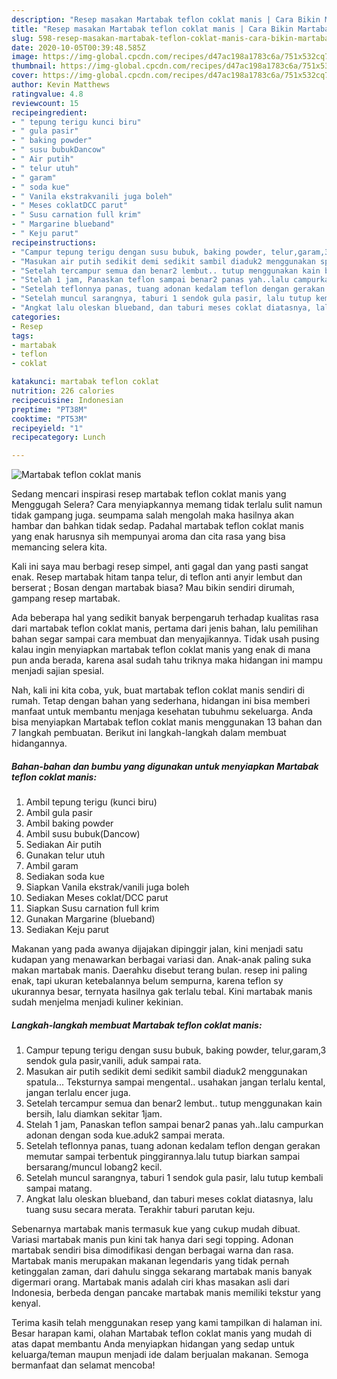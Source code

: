 ```yaml
---
description: "Resep masakan Martabak teflon coklat manis | Cara Bikin Martabak teflon coklat manis Yang Menggugah Selera"
title: "Resep masakan Martabak teflon coklat manis | Cara Bikin Martabak teflon coklat manis Yang Menggugah Selera"
slug: 598-resep-masakan-martabak-teflon-coklat-manis-cara-bikin-martabak-teflon-coklat-manis-yang-menggugah-selera
date: 2020-10-05T00:39:48.585Z
image: https://img-global.cpcdn.com/recipes/d47ac198a1783c6a/751x532cq70/martabak-teflon-coklat-manis-foto-resep-utama.jpg
thumbnail: https://img-global.cpcdn.com/recipes/d47ac198a1783c6a/751x532cq70/martabak-teflon-coklat-manis-foto-resep-utama.jpg
cover: https://img-global.cpcdn.com/recipes/d47ac198a1783c6a/751x532cq70/martabak-teflon-coklat-manis-foto-resep-utama.jpg
author: Kevin Matthews
ratingvalue: 4.8
reviewcount: 15
recipeingredient:
- " tepung terigu kunci biru"
- " gula pasir"
- " baking powder"
- " susu bubukDancow"
- " Air putih"
- " telur utuh"
- " garam"
- " soda kue"
- " Vanila ekstrakvanili juga boleh"
- " Meses coklatDCC parut"
- " Susu carnation full krim"
- " Margarine blueband"
- " Keju parut"
recipeinstructions:
- "Campur tepung terigu dengan susu bubuk, baking powder, telur,garam,3 sendok gula pasir,vanili, aduk sampai rata."
- "Masukan air putih sedikit demi sedikit sambil diaduk2 menggunakan spatula... Teksturnya sampai mengental.. usahakan jangan terlalu kental, jangan terlalu encer juga."
- "Setelah tercampur semua dan benar2 lembut.. tutup menggunakan kain bersih, lalu diamkan sekitar 1jam."
- "Stelah 1 jam, Panaskan teflon sampai benar2 panas yah..lalu campurkan adonan dengan soda kue.aduk2 sampai merata."
- "Setelah teflonnya panas, tuang adonan kedalam teflon dengan gerakan memutar sampai terbentuk pinggirannya.lalu tutup biarkan sampai bersarang/muncul lobang2 kecil."
- "Setelah muncul sarangnya, taburi 1 sendok gula pasir, lalu tutup kembali sampai matang."
- "Angkat lalu oleskan blueband, dan taburi meses coklat diatasnya, lalu tuang susu secara merata. Terakhir taburi parutan keju."
categories:
- Resep
tags:
- martabak
- teflon
- coklat

katakunci: martabak teflon coklat 
nutrition: 226 calories
recipecuisine: Indonesian
preptime: "PT38M"
cooktime: "PT53M"
recipeyield: "1"
recipecategory: Lunch

---
```



![Martabak teflon coklat manis](https://img-global.cpcdn.com/recipes/d47ac198a1783c6a/751x532cq70/martabak-teflon-coklat-manis-foto-resep-utama.jpg)

Sedang mencari inspirasi resep martabak teflon coklat manis yang Menggugah Selera? Cara menyiapkannya memang tidak terlalu sulit namun tidak gampang juga. seumpama salah mengolah maka hasilnya akan hambar dan bahkan tidak sedap. Padahal martabak teflon coklat manis yang enak harusnya sih mempunyai aroma dan cita rasa yang bisa memancing selera kita.

Kali ini saya mau berbagi resep simpel, anti gagal dan yang pasti sangat enak. Resep martabak hitam tanpa telur, di teflon anti anyir lembut dan berserat ; Bosan dengan martabak biasa? Mau bikin sendiri dirumah, gampang resep martabak.

Ada beberapa hal yang sedikit banyak berpengaruh terhadap kualitas rasa dari martabak teflon coklat manis, pertama dari jenis bahan, lalu pemilihan bahan segar sampai cara membuat dan menyajikannya. Tidak usah pusing kalau ingin menyiapkan martabak teflon coklat manis yang enak di mana pun anda berada, karena asal sudah tahu triknya maka hidangan ini mampu menjadi sajian spesial.


Nah, kali ini kita coba, yuk, buat martabak teflon coklat manis sendiri di rumah. Tetap dengan bahan yang sederhana, hidangan ini bisa memberi manfaat untuk membantu menjaga kesehatan tubuhmu sekeluarga. Anda bisa menyiapkan Martabak teflon coklat manis menggunakan 13 bahan dan 7 langkah pembuatan. Berikut ini langkah-langkah dalam membuat hidangannya.

<!--inarticleads1-->

##### Bahan-bahan dan bumbu yang digunakan untuk menyiapkan Martabak teflon coklat manis:

1. Ambil  tepung terigu (kunci biru)
1. Ambil  gula pasir
1. Ambil  baking powder
1. Ambil  susu bubuk(Dancow)
1. Sediakan  Air putih
1. Gunakan  telur utuh
1. Ambil  garam
1. Sediakan  soda kue
1. Siapkan  Vanila ekstrak/vanili juga boleh
1. Sediakan  Meses coklat/DCC parut
1. Siapkan  Susu carnation full krim
1. Gunakan  Margarine (blueband)
1. Sediakan  Keju parut


Makanan yang pada awanya dijajakan dipinggir jalan, kini menjadi satu kudapan yang menawarkan berbagai variasi dan. Anak-anak paling suka makan martabak manis. Daerahku disebut terang bulan. resep ini paling enak, tapi ukuran ketebalannya belum sempurna, karena teflon sy ukurannya besar, ternyata hasilnya gak terlalu tebal. Kini martabak manis sudah menjelma menjadi kuliner kekinian. 

<!--inarticleads2-->

##### Langkah-langkah membuat Martabak teflon coklat manis:

1. Campur tepung terigu dengan susu bubuk, baking powder, telur,garam,3 sendok gula pasir,vanili, aduk sampai rata.
1. Masukan air putih sedikit demi sedikit sambil diaduk2 menggunakan spatula... Teksturnya sampai mengental.. usahakan jangan terlalu kental, jangan terlalu encer juga.
1. Setelah tercampur semua dan benar2 lembut.. tutup menggunakan kain bersih, lalu diamkan sekitar 1jam.
1. Stelah 1 jam, Panaskan teflon sampai benar2 panas yah..lalu campurkan adonan dengan soda kue.aduk2 sampai merata.
1. Setelah teflonnya panas, tuang adonan kedalam teflon dengan gerakan memutar sampai terbentuk pinggirannya.lalu tutup biarkan sampai bersarang/muncul lobang2 kecil.
1. Setelah muncul sarangnya, taburi 1 sendok gula pasir, lalu tutup kembali sampai matang.
1. Angkat lalu oleskan blueband, dan taburi meses coklat diatasnya, lalu tuang susu secara merata. Terakhir taburi parutan keju.


Sebenarnya martabak manis termasuk kue yang cukup mudah dibuat. Variasi martabak manis pun kini tak hanya dari segi topping. Adonan martabak sendiri bisa dimodifikasi dengan berbagai warna dan rasa. Martabak manis merupakan makanan legendaris yang tidak pernah ketinggalan zaman, dari dahulu singga sekarang martabak manis banyak digermari orang. Martabak manis adalah ciri khas masakan asli dari Indonesia, berbeda dengan pancake martabak manis memiliki tekstur yang kenyal. 

Terima kasih telah menggunakan resep yang kami tampilkan di halaman ini. Besar harapan kami, olahan Martabak teflon coklat manis yang mudah di atas dapat membantu Anda menyiapkan hidangan yang sedap untuk keluarga/teman maupun menjadi ide dalam berjualan makanan. Semoga bermanfaat dan selamat mencoba!
